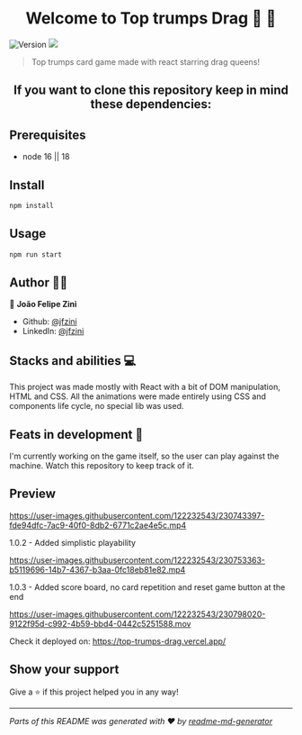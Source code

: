 <h1 align="center">Welcome to Top trumps Drag 🌈 👑</h1>
<p>
  <img alt="Version" src="https://img.shields.io/badge/version-1.0.2-blue.svg?cacheSeconds=2592000" />
  <img src="https://img.shields.io/badge/node-16%20%7C%7C%2018-blue.svg" />
</p>

> Top trumps card game made with react starring drag queens!


<h2 align='center'>If you want to clone this repository keep in mind these dependencies:</h2>

## Prerequisites

- node 16 || 18

## Install

```sh
npm install
```

## Usage

```sh
npm run start
```

## Author 🧑‍💻

👤 **João Felipe Zini**

* Github: [@jfzini](https://github.com/jfzini)
* LinkedIn: [@jfzini](https://linkedin.com/in/jfzini)

## Stacks and abilities 💻

This project was made mostly with React with a bit of DOM manipulation, HTML and CSS.
All the animations were made entirely using CSS and components life cycle, no special lib was used.

## Feats in development 🚧

I'm currently working on the game itself, so the user can play against the machine. Watch this repository to keep track of it.

## Preview

https://user-images.githubusercontent.com/122232543/230743397-fde94dfc-7ac9-40f0-8db2-6771c2ae4e5c.mp4



1.0.2 - Added simplistic playability 

https://user-images.githubusercontent.com/122232543/230753363-b5119696-14b7-4367-b3aa-0fc18eb81e82.mp4


1.0.3 - Added score board, no card repetition and reset game button at the end

https://user-images.githubusercontent.com/122232543/230798020-9122f95d-c992-4b59-bbd4-0442c5251588.mov


Check it deployed on: https://top-trumps-drag.vercel.app/

## Show your support

Give a ⭐️ if this project helped you in any way!

***
_Parts of this README was generated with ❤️ by [readme-md-generator](https://github.com/kefranabg/readme-md-generator)_
